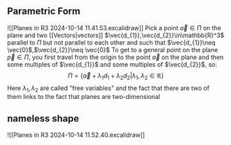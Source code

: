 ## Parametric Form
![[Planes in R3 2024-10-14 11.41.53.excalidraw]]
Pick a point $\vec{a}\in\Pi$ on the plane and two [[Vectors|vectors]] $\vec{d_{1}},\vec{d_{2}}\in\mathbb{R}^3$ parallel to $\Pi$ but not parallel to each other and such that $\vec{d_{1}}\neq \vec{0}$,$\vec{d_{2}}\neq \vec{0}$
To get to a general point on the plane $\vec{p}\in\Pi$, you first travel from the origin to the point $\vec{a}$ on the plane and then some multiples of $\vec{d_{1}}$ and some multiples of $\vec{d_{2}}$, so:
$$
\Pi=\{ \vec{a}+\lambda_{1}d_{1}+\lambda_{2}d_{2}|\lambda_{1},\lambda_{2}\in \mathbb{R} \}
$$
Here $\lambda_{1},\lambda_{2}$ are called "free variables" and the fact that there are two of them links to the fact that planes are two-dimensional
## nameless shape
![[Planes in R3 2024-10-14 11.52.40.excalidraw]]
